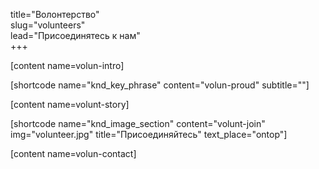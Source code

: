 title="Волонтерство"  
slug="volunteers"  
lead="Присоединятесь к нам"  
+++

[content name=volun-intro]

[shortcode name="knd_key_phrase" content="volun-proud" subtitle=""]

[content name=volunt-story]

[shortcode name="knd_image_section" content="volunt-join" img="volunteer.jpg" title="Присоединяйтесь" text_place="ontop"]

[content name=volun-contact]
